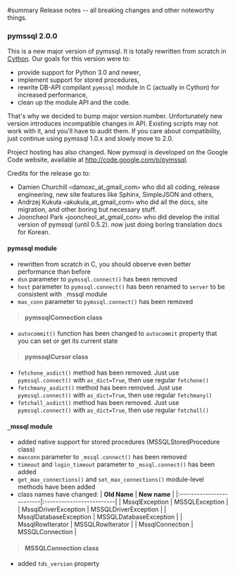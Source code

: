 ﻿#summary Release notes -- all breaking changes and other noteworthy things.

### pymssql 2.0.0 ###

This is a new major version of pymssql. It is totally rewritten from scratch in [Cython](http://www.cython.org/). Our goals for this version were to:
  * provide support for Python 3.0 and newer,
  * implement support for stored procedures,
  * rewrite DB-API compilant `pymssql` module in C (actually in Cython) for increased performance,
  * clean up the module API and the code.

That's why we decided to bump major version number. Unfortunately new version introduces incompatible changes in API. Existing scripts may not work with it, and you'll have to audit them. If you care about compatibility, just continue using pymssql 1.0.x and slowly move to 2.0.

Project hosting has also changed. Now pymssql is developed on the Google Code website, available at http://code.google.com/p/pymssql.

Credits for the release go to:
  * Damien Churchill `<`damoxc\_at\_gmail\_com`>` who did all coding, release engineering, new site features like Sphinx, SimpleJSON and others,
  * Andrzej Kukuła `<`akukula\_at\_gmail\_com`>` who did all the docs, site migration, and other boring but necessary stuff.
  * Jooncheol Park `<`jooncheol\_at\_gmail\_com`>` who did develop the initial version of pymssql (until 0.5.2). now just doing boring translation docs for Korean.

#### pymssql module ####

  * rewritten from scratch in C, you should observe even better performance than before
  * `dsn` parameter to `pymssql.connect()` has been removed
  * `host` parameter to `pymssql.connect()` has been renamed to `server` to be consistent with `_`mssql module
  * `max_conn` parameter to `pymssql.connect()` has been removed

> #### pymssqlConnection class ####
  * `autocommit()` function has been changed to `autocommit` property that you can set or get its current state

> #### pymssqlCursor class ####

  * `fetchone_asdict()` method has been removed. Just use `pymssql.connect()` with `as_dict=True`, then use regular `fetchone()`
  * `fetchmany_asdict()` method has been removed. Just use `pymssql.connect()` with `as_dict=True`, then use regular `fetchmany()`
  * `fetchall_asdict()` method has been removed. Just use `pymssql.connect()` with `as_dict=True`, then use regular `fetchall()`

#### `_`mssql module ####

  * added native support for stored procedures (MSSQLStoredProcedure class)
  * `maxconn` parameter to `_mssql.connect()` has been removed
  * `timeout` and `login_timeout` parameter to `_mssql.connect()` has been added
  * `get_max_connections()` and `set_max_connections()` module-level methods have been added
  * class names have changed:
| **Old Name**             | **New name**             |
|:-------------------------|:-------------------------|
| MssqlException           | MSSQLException           |
| MssqlDriverException     | MSSQLDriverException     |
| MssqlDatabaseException   | MSSQLDatabaseException   |
| MssqlRowIterator         | MSSQLRowIterator         |
| MssqlConnection          | MSSQLConnection          |

> #### MSSQLConnection class ####
  * added `tds_version` property